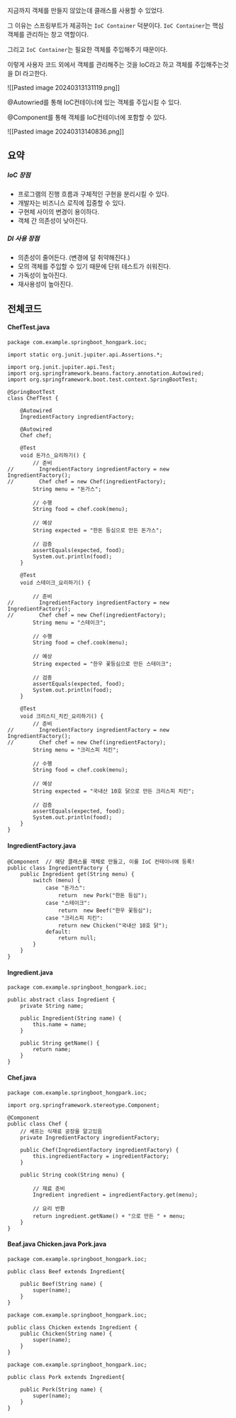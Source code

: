 
지금까지 객체를 만들지 않았는데 클래스를 사용할 수 있었다.

그 이유는 스프링부트가 제공하는 `IoC Container` 덕분이다.
`IoC Container`는 핵심 객체를 관리하는 창고 역할이다.

그리고 `IoC Container`는 필요한 객체를 주입해주기 때문이다.

이렇게 사용자 코드 외에서 객체를 관리해주는 것을 IoC라고 하고
객체를 주입해주는것을 DI 라고한다.

![[Pasted image 20240313131119.png]]


@Autowried를 통해 IoC컨테이너에 있는 객체를 주입시킬 수 있다.

@Component를 통해 객체를 IoC컨테이너에 포함할 수 있다.

![[Pasted image 20240313140836.png]]

## 요약

##### IoC 장점
- 프로그램의 진행 흐름과 구체적인 구현을 분리시킬 수 있다.
- 개발자는 비즈니스 로직에 집중할 수 있다.
- 구현체 사이의 변경이 용이하다.
- 객체 간 의존성이 낮아진다.

##### DI 사용 장점
- 의존성이 줄어든다. (변경에 덜 취약해진다.)
- 모의 객체를 주입할 수 있기 때문에 단위 테스트가 쉬워진다.
- 가독성이 높아진다.
- 재사용성이 높아진다.

## 전체코드

#### ChefTest.java
```
package com.example.springboot_hongpark.ioc;

import static org.junit.jupiter.api.Assertions.*;

import org.junit.jupiter.api.Test;
import org.springframework.beans.factory.annotation.Autowired;
import org.springframework.boot.test.context.SpringBootTest;

@SpringBootTest
class ChefTest {

    @Autowired
    IngredientFactory ingredientFactory;

    @Autowired
    Chef chef;

    @Test
    void 돈가스_요리하기() {
        // 준비
//        IngredientFactory ingredientFactory = new IngredientFactory();
//        Chef chef = new Chef(ingredientFactory);
        String menu = "돈가스";

        // 수행
        String food = chef.cook(menu);

        // 예상
        String expected = "한돈 등심으로 만든 돈가스";

        // 검증
        assertEquals(expected, food);
        System.out.println(food);
    }

    @Test
    void 스테이크_요리하기() {

        // 준비
//        IngredientFactory ingredientFactory = new IngredientFactory();
//        Chef chef = new Chef(ingredientFactory);
        String menu = "스테이크";

        // 수행
        String food = chef.cook(menu);

        // 예상
        String expected = "한우 꽃등심으로 만든 스테이크";

        // 검증
        assertEquals(expected, food);
        System.out.println(food);
    }

    @Test
    void 크리스티_치킨_요리하기() {
        // 준비
//        IngredientFactory ingredientFactory = new IngredientFactory();
//        Chef chef = new Chef(ingredientFactory);
        String menu = "크리스피 치킨";

        // 수행
        String food = chef.cook(menu);

        // 예상
        String expected = "국내산 10호 닭으로 만든 크리스피 치킨";

        // 검증
        assertEquals(expected, food);
        System.out.println(food);
    }
}
```

#### IngredientFactory.java
```
@Component  // 해당 클래스를 객체로 만들고, 이를 IoC 컨테이너에 등록!
public class IngredientFactory {
    public Ingredient get(String menu) {
        switch (menu) {
            case "돈가스":
                return  new Pork("한돈 등심");
            case "스테이크":
                return  new Beef("한우 꽃등심");
            case "크리스피 치킨":
                return new Chicken("국내산 10호 닭");
            default:
                return null;
        }
    }
}
```

#### Ingredient.java
```
package com.example.springboot_hongpark.ioc;

public abstract class Ingredient {
    private String name;

    public Ingredient(String name) {
        this.name = name;
    }

    public String getName() {
        return name;
    }
}
```

#### Chef.java
```
package com.example.springboot_hongpark.ioc;

import org.springframework.stereotype.Component;

@Component
public class Chef {
    // 셰프는 식재료 공장을 알고있음
    private IngredientFactory ingredientFactory;

    public Chef(IngredientFactory ingredientFactory) {
        this.ingredientFactory = ingredientFactory;
    }

    public String cook(String menu) {

        // 재료 준비
        Ingredient ingredient = ingredientFactory.get(menu);

        // 요리 반환
        return ingredient.getName() + "으로 만든 " + menu;
    }
}
```

#### Beaf.java Chicken.java Pork.java
```
package com.example.springboot_hongpark.ioc;

public class Beef extends Ingredient{

    public Beef(String name) {
        super(name);
    }
}

package com.example.springboot_hongpark.ioc;

public class Chicken extends Ingredient {
    public Chicken(String name) {
        super(name);
    }
}

package com.example.springboot_hongpark.ioc;

public class Pork extends Ingredient{

    public Pork(String name) {
        super(name);
    }
}
```